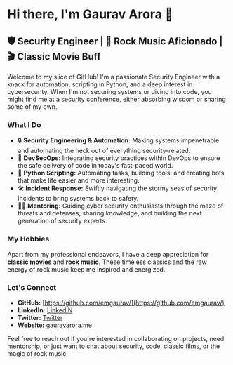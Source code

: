 # Hi there, I'm Gaurav Arora 👋

## 🛡️ Security Engineer | 🎸 Rock Music Aficionado | 🎬 Classic Movie Buff

Welcome to my slice of GitHub! I'm a passionate Security Engineer with a knack for automation, scripting in Python, and a deep interest in cybersecurity. When I'm not securing systems or diving into code, you might find me at a security conference, either absorbing wisdom or sharing some of my own.

### What I Do

- 🔒 **Security Engineering & Automation:** Making systems impenetrable and automating the heck out of everything security-related.
- 🚀 **DevSecOps:** Integrating security practices within DevOps to ensure the safe delivery of code in today's fast-paced world.
- 🐍 **Python Scripting:** Automating tasks, building tools, and creating bots that make life easier and more interesting.
- 🛠️ **Incident Response:** Swiftly navigating the stormy seas of security incidents to bring systems back to safety.
- 🧑‍🏫 **Mentoring:** Guiding cyber security enthusiasts through the maze of threats and defenses, sharing knowledge, and building the next generation of security experts.

### My Hobbies

Apart from my professional endeavors, I have a deep appreciation for **classic movies** and **rock music**. These timeless classics and the raw energy of rock music keep me inspired and energized.

### Let's Connect

- **GitHub:** [https://github.com/emgaurav/](https://github.com/emgaurav/)
- **LinkedIn:** [LinkedIN](https://www.linkedin.com/in/goa/)
- **Twitter:** [Twitter](https://twitter.com/0xGaurav)
- **Website:** [gauravarora.me](https://www.gauravarora.me)


Feel free to reach out if you're interested in collaborating on projects, need mentorship, or just want to chat about security, code, classic films, or the magic of rock music.

